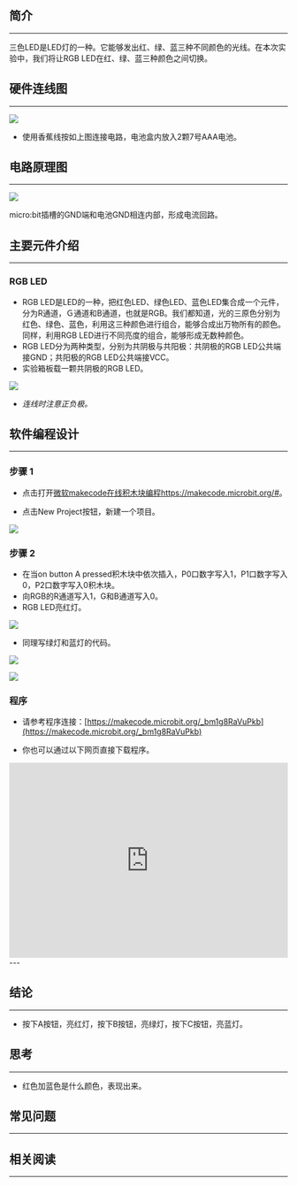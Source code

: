 ## 简介 ##
---
三色LED是LED灯的一种。它能够发出红、绿、蓝三种不同颜色的光线。在本次实验中，我们将让RGB LED在红、绿、蓝三种颜色之间切换。

## 硬件连线图 ##
---
![](https://i.imgur.com/Gca57tq.png)

- 使用香蕉线按如上图连接电路，电池盒内放入2颗7号AAA电池。

## 电路原理图 ##
---
![](https://i.imgur.com/wnBLHqP.png)

micro:bit插槽的GND端和电池GND相连内部，形成电流回路。

## 主要元件介绍 ##
---
### RGB LED ###
- RGB LED是LED的一种，把红色LED、绿色LED、蓝色LED集合成一个元件，分为R通道，Ｇ通道和B通道，也就是RGB。我们都知道，光的三原色分别为红色、绿色、蓝色，利用这三种颜色进行组合，能够合成出万物所有的颜色。同样，利用RGB LED进行不同亮度的组合，能够形成无数种颜色。
- RGB LED分为两种类型，分别为共阴极与共阳极：共阴极的RGB LED公共端接GND；共阳极的RGB LED公共端接VCC。
- 实验箱板载一颗共阴极的RGB LED。

![](https://i.imgur.com/KF4IVxu.jpg)

- *连线时注意正负极。*

## 软件编程设计
---
### 步骤 1

- 点击打开[微软makecode在线积木块编程https://makecode.microbit.org/#](https://makecode.microbit.org/#)。

- 点击New Project按钮，新建一个项目。

![](https://i.imgur.com/t34k5Zb.png)

### 步骤 2

- 在当on button A pressed积木块中依次插入，P0口数字写入1，P1口数字写入0，P2口数字写入0积木块。
- 向RGB的R通道写入1，G和B通道写入0。
- RGB LED亮红灯。

![](https://i.imgur.com/sB2lvoi.png)

- 同理写绿灯和蓝灯的代码。

![](https://i.imgur.com/Rl1jlrI.png)

![](https://i.imgur.com/JsaMcnR.png)


### 程序

- 请参考程序连接：[https://makecode.microbit.org/_bm1g8RaVuPkb](https://makecode.microbit.org/_bm1g8RaVuPkb)

- 你也可以通过以下网页直接下载程序。

<div style="position:relative;height:0;padding-bottom:70%;overflow:hidden;"><iframe style="position:absolute;top:0;left:0;width:100%;height:100%;" src="https://makecode.microbit.org/#pub:_bm1g8RaVuPkb" frameborder="0" sandbox="allow-popups allow-forms allow-scripts allow-same-origin"></iframe></div>  
---


## 结论
---
- 按下A按钮，亮红灯，按下B按钮，亮绿灯，按下C按钮，亮蓝灯。


## 思考
---
- 红色加蓝色是什么颜色，表现出来。

## 常见问题
---


## 相关阅读  
---

